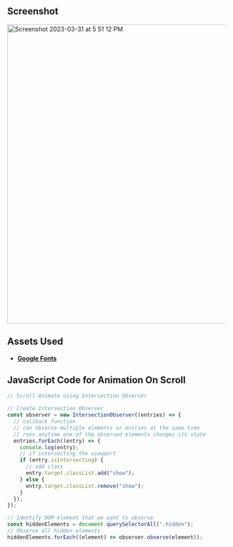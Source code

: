 ## Screenshot
<img width="689" alt="Screenshot 2023-03-31 at 5 51 12 PM" src="https://user-images.githubusercontent.com/42660669/229239313-5c84663c-96fd-4838-b9b9-635337552728.png">

## Assets Used
- [**Google Fonts**](https://fonts.google.com/)

## JavaScript Code for Animation On Scroll
```js
// Scroll Animate using Intersection Observer

// Create Intersection Observer
const observer = new IntersectionObserver((entries) => {
  // callback function
  // can observe multiple elements or entries at the same time
  // runs anytime one of the observed elements changes its state
  entries.forEach((entry) => {
    console.log(entry);
    // if intersecting the viewport
    if (entry.isIntersecting) {
      // add class
      entry.target.classList.add("show");
    } else {
      entry.target.classList.remove("show");
    }
  });
});

// Identify DOM element that we want to observe
const hiddenElements = document.querySelectorAll(".hidden");
// Observe all hidden elements
hiddenElements.forEach((element) => observer.observe(element));

```
